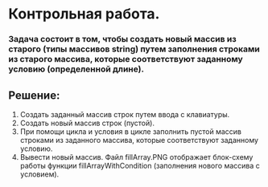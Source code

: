 # Контрольная работа.  
### Задача состоит в том, чтобы создать новый массив из старого (типы массивов string) путем заполнения строками из старого массива, которые соответствуют заданному условию (определенной длине).  
## Решение:
1. Создать заданный массив строк путем ввода с клавиатуры.
2. Создать новый массив строк (пустой).
3. При помощи цикла и условия в цикле заполнить пустой массив строками из заданного массива, которые соответствуют заданному условию.
4. Вывести новый массив.
Файл fillArray.PNG отображает блок-схему работы функции fillArrayWithCondition (заполнения нового массива с условием). 
